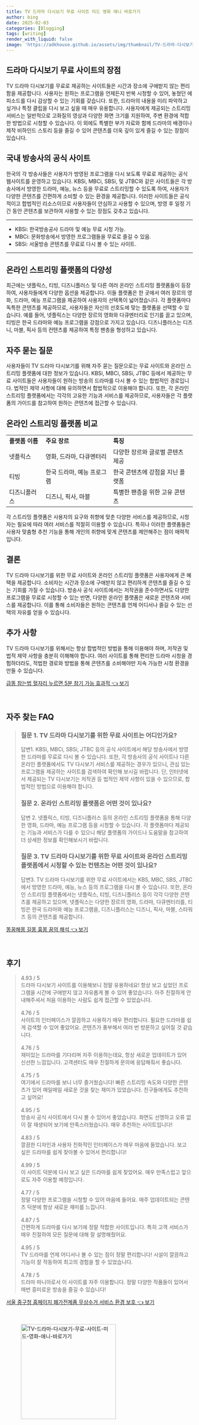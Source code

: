 ```yaml
---
title: TV 드라마 다시보기 무료 사이트 미드 영화 애니 바로가기
author: bing
date: 2025-02-03
categories: [Blogging]
tags: [writing]
render_with_liquid: false
image: 'https://adkhouse.github.io/assets/img/thumbnail/TV-드라마-다시보기-무료-사이트-미드-영화-애니-바로가기.webp'
---
```



<h2 id='드라마 다시보기 무료 사이트의 장점'>드라마 다시보기 무료 사이트의 장점</h2>

<p>TV 드라마 다시보기를 무료로 제공하는 사이트들은 시간과 장소에 구애받지 않는 편리함을 제공합니다. 사용자는 원하는 프로그램을 언제든지 반복 시청할 수 있어, 놓쳤던 에피소드를 다시 감상할 수 있는 기회를 갖습니다. 또한, 드라마의 내용을 미리 파악하고 싶거나 특정 클립을 다시 보고 싶을 때 매우 유용합니다. 사용자에게 제공되는 스트리밍 서비스는 일반적으로 고화질의 영상과 다양한 화면 크기를 지원하여, 주변 환경에 적합한 방법으로 시청할 수 있습니다. 이 외에도 특별한 부가 자료와 함께 드라마의 배경이나 제작 비하인드 스토리 등을 즐길 수 있어 콘텐츠를 더욱 깊이 있게 즐길 수 있는 장점이 있습니다.</p>

<h2 id='국내 방송사의 공식 사이트'>국내 방송사의 공식 사이트</h2>

<p>한국의 각 방송사들은 사용자가 방영된 프로그램을 다시 보도록 무료로 제공하는 공식 웹사이트를 운영하고 있습니다. KBSi, MBCi, SBSi, 및 JTBC와 같은 사이트들은 각 방송사에서 방영한 드라마, 예능, 뉴스 등을 무료로 스트리밍할 수 있도록 하여, 사용자가 다양한 콘텐츠를 간편하게 소비할 수 있는 환경을 제공합니다. 이러한 사이트들은 공식적이고 합법적인 리소스이므로 사용자들이 안심하고 사용할 수 있으며, 방영 후 일정 기간 동안 콘텐츠를 보관하여 사용할 수 있는 장점도 갖추고 있습니다.</p>

<hr />

<ul>
    <li>KBSi: 한국방송공사 드라마 및 예능 무료 시청 가능.</li>
    <li>MBCi: 문화방송에서 방영한 프로그램들을 무료로 즐길 수 있음.</li>
    <li>SBSi: 서울방송 콘텐츠를 무료로 다시 볼 수 있는 사이트.</li>
</ul>

<hr />

<h2 id='온라인 스트리밍 플랫폼의 다양성'>온라인 스트리밍 플랫폼의 다양성</h2>

<p>최근에는 넷플릭스, 티빙, 디즈니플러스 및 다른 여러 온라인 스트리밍 플랫폼들이 등장하여, 사용자들에게 다양한 옵션을 제공합니다. 이들 플랫폼은 한 곳에서 여러 장르의 영화, 드라마, 예능 프로그램을 제공하여 사용자의 선택폭이 넓어졌습니다. 각 플랫폼마다 독특한 콘텐츠를 제공하므로, 사용자들은 자신의 선호도에 맞는 플랫폼을 선택할 수 있습니다. 예를 들어, 넷플릭스는 다양한 장르의 영화와 다큐멘터리로 인기를 끌고 있으며, 티빙은 한국 드라마와 예능 프로그램을 강점으로 가지고 있습니다. 디즈니플러스는 디즈니, 마블, 픽사 등의 컨텐츠를 제공하여 특정 팬층을 형성하고 있습니다.</p>

<h2 id='자주 묻는 질문'>자주 묻는 질문</h2>

<p>사용자들이 TV 드라마 다시보기를 위해 자주 묻는 질문으로는 무료 사이트와 온라인 스트리밍 플랫폼에 대한 정보가 있습니다. KBSi, MBCi, SBSi, JTBC 등에서 제공하는 무료 사이트들은 사용자들이 원하는 방송의 드라마를 다시 볼 수 있는 합법적인 경로입니다. 법적인 제약 사항에 대해 유의하면서 합법적으로 이용해야 합니다. 또한, 각 온라인 스트리밍 플랫폼에서는 각각의 고유한 기능과 서비스를 제공하므로, 사용자들은 각 플랫폼의 가이드를 참고하여 원하는 콘텐츠에 접근할 수 있습니다.</p>

<h2 id='온라인 스트리밍 플랫폼 비교'>온라인 스트리밍 플랫폼 비교</h2>

<table>
    <tr>
        <td><b>플랫폼 이름</b></td>
        <td><b>주요 장르</b></td>
        <td><b>특징</b></td>
    </tr>
    <tr>
        <td>넷플릭스</td>
        <td>영화, 드라마, 다큐멘터리</td>
        <td>다양한 장르와 글로벌 콘텐츠 제공</td>
    </tr>
    <tr>
        <td>티빙</td>
        <td>한국 드라마, 예능 프로그램</td>
        <td>한국 콘텐츠에 강점을 지닌 플랫폼</td>
    </tr>
    <tr>
        <td>디즈니플러스</td>
        <td>디즈니, 픽사, 마블</td>
        <td>특별한 팬층을 위한 고유 콘텐츠</td>
    </tr>
</table>

<p>각 스트리밍 플랫폼은 사용자의 요구와 취향에 맞춘 다양한 서비스를 제공하므로, 시청자는 필요에 따라 여러 서비스를 적절히 이용할 수 있습니다. 특히나 이러한 플랫폼들은 사용자 맞춤형 추천 기능을 통해 개인의 취향에 맞게 콘텐츠를 제안해주는 점이 매력적입니다.</p>

<h2 id='결론'>결론</h2>

<p>TV 드라마 다시보기를 위한 무료 사이트와 온라인 스트리밍 플랫폼은 사용자에게 큰 혜택을 제공합니다. 소비자는 시간과 장소에 구애받지 않고 편리하게 콘텐츠를 즐길 수 있는 기회를 가질 수 있습니다. 방송사 공식 사이트에서는 저작권을 준수하면서도 다양한 프로그램을 무료로 시청할 수 있는 반면, 다양한 온라인 플랫폼은 새로운 콘텐츠와 서비스를 제공합니다. 이를 통해 소비자들은 원하는 콘텐츠를 언제 어디서나 즐길 수 있는 선택의 자유를 얻을 수 있습니다.</p>

<h2 id='추가 사항'>추가 사항</h2>

<p>TV 드라마 다시보기를 위해서는 항상 합법적인 방법을 통해 이용해야 하며, 저작권 및 법적 제약 사항을 충분히 이해해야 합니다. 여러 사이트를 통해 편리한 드라마 시청을 경험하더라도, 적법한 경로와 방법을 통해 콘텐츠를 소비해야만 지속 가능한 시청 환경을 만들 수 있습니다.</p>


<p><a class="click-button" title="급똥 참는법 혈자리 누르면 5분 참기 가능 효과적" href="https://adkhouse.github.io/posts/%EA%B8%89%EB%98%A5-%EC%B0%B8%EB%8A%94%EB%B2%95-%ED%98%88%EC%9E%90%EB%A6%AC-%EB%88%84%EB%A5%B4%EB%A9%B4-5%EB%B6%84-%EC%B0%B8%EA%B8%B0-%EA%B0%80%EB%8A%A5-%ED%9A%A8%EA%B3%BC%EC%A0%81/" rel="dofollow">급똥 참는법 혈자리 누르면 5분 참기 가능 효과적 👈 보기</a></p><br>
<h2 id='자주_찾는_FAQ'>자주 찾는 FAQ</h2>
<div itemscope="" itemtype="https://schema.org/FAQPage"> 
<blockquote> 
<div itemscope="" itemprop="mainEntity" itemtype="https://schema.org/Question"> 
<h3 itemprop="name">질문 1. TV 드라마 다시보기를 위한 무료 사이트는 어디인가요?</h3> 
<div itemscope="" itemprop="acceptedAnswer" itemtype="https://schema.org/Answer"> 
<span itemprop="text"> 
<p>답변1. KBSi, MBCi, SBSi, JTBC 등의 공식 사이트에서 해당 방송사에서 방영한 드라마를 무료로 다시 볼 수 있습니다. 또한, 각 방송사의 공식 사이트나 다른 온라인 플랫폼에서도 TV 다시보기 서비스를 제공하는 경우가 있으니, 관심 있는 프로그램을 제공하는 사이트를 검색하여 확인해 보시길 바랍니다. 단, 인터넷에서 제공되는 TV 다시보기는 저작권 등 법적인 제약 사항이 있을 수 있으므로, 합법적인 방법으로 이용해야 합니다.</p> 
</span> 
</div> 
</div> 

<div itemscope="" itemprop="mainEntity" itemtype="https://schema.org/Question"> 
<h3 itemprop="name">질문 2. 온라인 스트리밍 플랫폼은 어떤 것이 있나요?</h3> 
<div itemscope="" itemprop="acceptedAnswer" itemtype="https://schema.org/Answer"> 
<span itemprop="text"> 
<p>답변 2. 넷플릭스, 티빙, 디즈니플러스 등의 온라인 스트리밍 플랫폼을 통해 다양한 영화, 드라마, 예능 프로그램 등을 시청할 수 있습니다. 각 플랫폼마다 제공되는 기능과 서비스가 다를 수 있으니 해당 플랫폼의 가이드나 도움말을 참고하여 더 상세한 정보를 확인해보시기 바랍니다.</p> 
</span> 
</div> 
</div> 

<div itemscope="" itemprop="mainEntity" itemtype="https://schema.org/Question"> 
<h3 itemprop="name">질문 3. TV 드라마 다시보기를 위한 무료 사이트와 온라인 스트리밍 플랫폼에서 시청할 수 있는 컨텐츠는 어떤 것이 있나요?</h3> 
<div itemscope="" itemprop="acceptedAnswer" itemtype="https://schema.org/Answer"> 
<span itemprop="text"> 
<p>답변3. TV 드라마 다시보기를 위한 무료 사이트에서는 KBS, MBC, SBS, JTBC에서 방영한 드라마, 예능, 뉴스 등의 프로그램을 다시 볼 수 있습니다. 또한, 온라인 스트리밍 플랫폼에서는 넷플릭스, 티빙, 디즈니플러스 등이 각각 다양한 콘텐츠를 제공하고 있으며, 넷플릭스는 다양한 장르의 영화, 드라마, 다큐멘터리를, 티빙은 한국 드라마와 예능 프로그램을, 디즈니플러스는 디즈니, 픽사, 마블, 스타워즈 등의 콘텐츠를 제공합니다.</p> 
</span> 
</div> 
</div> 

</blockquote> 
</div>
<p><a class="click-button" title="똥꿈해몽 길몽 흉몽 꿈의 해석" href="https://adkhouse.github.io/posts/%EB%98%A5%EA%BF%88%ED%95%B4%EB%AA%BD-%EA%B8%B8%EB%AA%BD-%ED%9D%89%EB%AA%BD-%EA%BF%88%EC%9D%98-%ED%95%B4%EC%84%9D/" rel="dofollow">똥꿈해몽 길몽 흉몽 꿈의 해석 👈 보기</a></p><br>
<h2 id='후기'>후기</h2>
<div itemscope itemtype="https://schema.org/Product">
  <blockquote>
  <div itemprop="review" itemscope itemtype="https://schema.org/Review">
      <div itemprop="reviewRating" itemscope itemtype="https://schema.org/Rating"> <span itemprop="ratingValue">4.93</span> / <span itemprop="bestRating">5</span> </div>
      <span itemprop="reviewBody">드라마 다시보기 사이트를 이용해보니 정말 유용하네요! 항상 보고 싶었던 프로그램을 시간에 구애받지 않고 자유롭게 볼 수 있어 좋았습니다. 아주 친절하게 안내해주셔서 처음 이용하는 사람도 쉽게 접근할 수 있었습니다.</span>
  </div>
  <br>
  <div itemprop="review" itemscope itemtype="https://schema.org/Review">
      <div itemprop="reviewRating" itemscope itemtype="https://schema.org/Rating"> <span itemprop="ratingValue">4.76</span> / <span itemprop="bestRating">5</span> </div>
      <span itemprop="reviewBody">사이트의 인터페이스가 깔끔하고 사용하기 매우 편리합니다. 필요한 드라마를 쉽게 검색할 수 있어 좋았어요. 콘텐츠가 풍부해서 여러 번 방문하고 싶어질 것 같습니다.</span>
  </div>
  <br>
  <div itemprop="review" itemscope itemtype="https://schema.org/Review">
      <div itemprop="reviewRating" itemscope itemtype="https://schema.org/Rating"> <span itemprop="ratingValue">4.76</span> / <span itemprop="bestRating">5</span> </div>
      <span itemprop="reviewBody">재미있는 드라마를 기다리며 자주 이용하는데요, 항상 새로운 업데이트가 있어 신선한 느낌입니다. 고객센터도 매우 친절하게 문의에 응답해줘서 좋습니다.</span>
  </div>
  <br>
  <div itemprop="review" itemscope itemtype="https://schema.org/Review">
      <div itemprop="reviewRating" itemscope itemtype="https://schema.org/Rating"> <span itemprop="ratingValue">4.75</span> / <span itemprop="bestRating">5</span> </div>
      <span itemprop="reviewBody">여기에서 드라마를 보니 너무 즐거웠습니다! 빠른 스트리밍 속도와 다양한 콘텐츠가 있어 매일매일 새로운 것을 찾는 재미가 있었습니다. 친구들에게도 추천하고 싶어요!</span>
  </div>
  <br>
  <div itemprop="review" itemscope itemtype="https://schema.org/Review">
      <div itemprop="reviewRating" itemscope itemtype="https://schema.org/Rating"> <span itemprop="ratingValue">4.95</span> / <span itemprop="bestRating">5</span> </div>
      <span itemprop="reviewBody">방송사 공식 사이트에서 다시 볼 수 있어서 좋았습니다. 화면도 선명하고 오류 없이 잘 재생되어 보기에 만족스러웠습니다. 매우 추천하는 사이트입니다!</span>
  </div>
  <br>
  <div itemprop="review" itemscope itemtype="https://schema.org/Review">
      <div itemprop="reviewRating" itemscope itemtype="https://schema.org/Rating"> <span itemprop="ratingValue">4.83</span> / <span itemprop="bestRating">5</span> </div>
      <span itemprop="reviewBody">깔끔한 디자인과 사용자 친화적인 인터페이스가 매우 마음에 들었습니다. 보고 싶은 드라마를 쉽게 찾아볼 수 있어서 편리합니다!</span>
  </div>
  <br>
  <div itemprop="review" itemscope itemtype="https://schema.org/Review">
      <div itemprop="reviewRating" itemscope itemtype="https://schema.org/Rating"> <span itemprop="ratingValue">4.99</span> / <span itemprop="bestRating">5</span> </div>
      <span itemprop="reviewBody">이 사이트 덕분에 다시 보고 싶은 드라마를 쉽게 찾았어요. 매우 만족스럽고 앞으로도 자주 이용할 예정입니다.</span>
  </div>
  <br>
  <div itemprop="review" itemscope itemtype="https://schema.org/Review">
      <div itemprop="reviewRating" itemscope itemtype="https://schema.org/Rating"> <span itemprop="ratingValue">4.77</span> / <span itemprop="bestRating">5</span> </div>
      <span itemprop="reviewBody">정말 다양한 프로그램을 시청할 수 있어 마음에 들어요. 매주 업데이트되는 콘텐츠 덕분에 항상 새로운 재미를 느낍니다.</span>
  </div>
  <br>
  <div itemprop="review" itemscope itemtype="https://schema.org/Review">
      <div itemprop="reviewRating" itemscope itemtype="https://schema.org/Rating"> <span itemprop="ratingValue">4.87</span> / <span itemprop="bestRating">5</span> </div>
      <span itemprop="reviewBody">간편하게 드라마를 다시 보기에 정말 적합한 사이트입니다. 특히 고객 서비스가 매우 친절하여 모든 질문에 대해 잘 설명해줬어요.</span>
  </div>
  <br>
  <div itemprop="review" itemscope itemtype="https://schema.org/Review">
      <div itemprop="reviewRating" itemscope itemtype="https://schema.org/Rating"> <span itemprop="ratingValue">4.95</span> / <span itemprop="bestRating">5</span> </div>
      <span itemprop="reviewBody">TV 드라마를 언제 어디서나 볼 수 있는 점이 정말 편리합니다! 시설이 깔끔하고 기능이 잘 작동하여 최고의 경험을 할 수 있었습니다.</span>
  </div>
  <br>
  <div itemprop="review" itemscope itemtype="https://schema.org/Review">
      <div itemprop="reviewRating" itemscope itemtype="https://schema.org/Rating"> <span itemprop="ratingValue">4.78</span> / <span itemprop="bestRating">5</span> </div>
      <span itemprop="reviewBody">드라마 마니아로서 이 사이트를 자주 이용합니다. 정말 다양한 작품들이 있어서 매번 흥미로운 방송을 즐길 수 있습니다!</span>
  </div>
  </blockquote>
</div>
<p><a class="click-button" title="서울 중구청 홈페이지 폐가전제품 무상수거 서비스 환경 보호" href="https://adkhouse.github.io/posts/%EC%84%9C%EC%9A%B8-%EC%A4%91%EA%B5%AC%EC%B2%AD-%ED%99%88%ED%8E%98%EC%9D%B4%EC%A7%80-%ED%8F%90%EA%B0%80%EC%A0%84%EC%A0%9C%ED%92%88-%EB%AC%B4%EC%83%81%EC%88%98%EA%B1%B0-%EC%84%9C%EB%B9%84%EC%8A%A4-%ED%99%98%EA%B2%BD-%EB%B3%B4%ED%98%B8/" rel="dofollow">서울 중구청 홈페이지 폐가전제품 무상수거 서비스 환경 보호 👈 보기</a></p><br>
<figure class="image"><img src="https://adkhouse.github.io/assets/img/thumbnail/TV-드라마-다시보기-무료-사이트-미드-영화-애니-바로가기.webp" alt="TV-드라마-다시보기-무료-사이트-미드-영화-애니-바로가기" width="256" height="256"></figure>